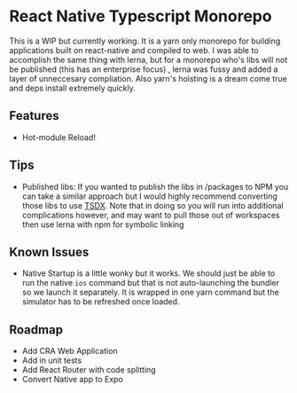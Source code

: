 # React Native Typescript Monorepo

This is a WIP but currently working. It is a yarn only monorepo for building applications built on react-native and compiled to web.
I was able to accomplish the same thing with lerna, but for a monorepo who's libs will not be published (this has an enterprise focus)
, lerna was fussy and added a layer of unneccesary compliation. Also yarn's hoisting is a dream come true and deps install extremely quickly.

## Features

- Hot-module Reload!

## Tips

- Published libs: If you wanted to publish the libs in /packages to NPM you can take a similar approach but I would highly recommend converting those libs to use [TSDX](https://github.com/jaredpalmer/tsdx). Note that in doing so you will run into additional complications however, and may want to pull those out of workspaces then use lerna with npm for symbolic linking

## Known Issues

- Native Startup is a little wonky but it works. We should just be able to run the native ```ios``` command but that is not auto-launching the bundler so we launch it separately. It is wrapped in one yarn command but the simulator has to be refreshed once loaded.

## Roadmap

- Add CRA Web Application
- Add in unit tests
- Add React Router with code splitting
- Convert Native app to Expo
